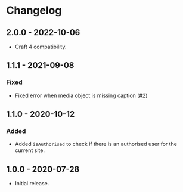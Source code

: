 # Changelog

## 2.0.0 - 2022-10-06

- Craft 4 compatibility.

## 1.1.1 - 2021-09-08

### Fixed

- Fixed error when media object is missing caption ([#2](https://github.com/nixondesign/craft-instagram/pull/2))

## 1.1.0 - 2020-10-12

### Added

- Added `isAuthorised` to check if there is an authorised user for the current site.

## 1.0.0 - 2020-07-28

- Initial release.
